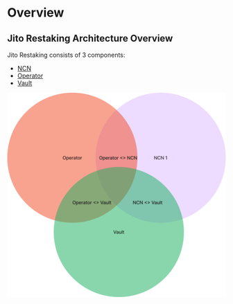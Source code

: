 # Overview

## Jito Restaking Architecture Overview

Jito Restaking consists of 3 components:

- [NCN](./ncn.md)
- [Operator](./operator.md)
- [Vault](./vault.md)


![](./images/staked_venn_diagram.png)
